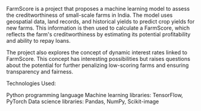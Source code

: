 FarmScore is a project that proposes a machine learning model to assess the creditworthiness of small-scale farms in India. The model uses geospatial data, land records, and historical yields to predict crop yields for new farms. This information is then used to calculate a FarmScore, which reflects the farm's creditworthiness by estimating its potential profitability and ability to repay loans.

The project also explores the concept of dynamic interest rates linked to FarmScore. This concept has interesting possibilities but raises questions about the potential for further penalizing low-scoring farms and ensuring transparency and fairness.

Technologies Used:

Python programming language Machine learning libraries: TensorFlow, PyTorch Data science libraries: Pandas, NumPy, Scikit-image